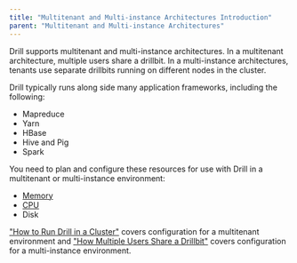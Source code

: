 ```yaml
---
title: "Multitenant and Multi-instance Architectures Introduction"
parent: "Multitenant and Multi-instance Architectures"
---
```


Drill supports multitenant and multi-instance architectures. In a multitenant architecture, multiple users share a drillbit. In a multi-instance architectures, tenants use separate drillbits running on different nodes in the cluster.

Drill typically runs along side many application frameworks, including the following:  

* Mapreduce  
* Yarn  
* HBase  
* Hive and Pig  
* Spark  

You need to plan and configure these resources for use with Drill in a multitenant or multi-instance environment: 

* [Memory]()  
* [CPU]({{site.baseurl}}/docs/how-to-manage-drill-cpu-resources)  
* Disk  

["How to Run Drill in a Cluster"]({{site.baseurl}}/docs/how-to-run-drill-in-a-cluster) covers configuration for a multitenant environment and ["How Multiple Users Share a Drillbit"]({{site.baseurl}}/docs/how-multiple-users-share-a-drillbit) covers configuration for a multi-instance environment.